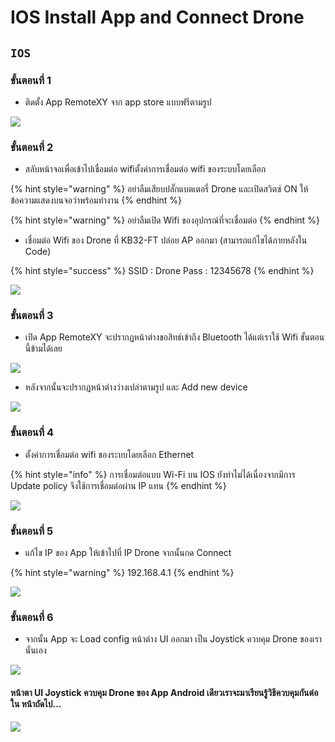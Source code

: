 # IOS Install App and Connect Drone

## **`IOS`**

### **ขั้นตอนที่ 1**

* ติดตั้ง App RemoteXY จาก app store แบบฟรีตามรูป

![](../../../.gitbook/assets/image%20%28169%29.png)

### **ขั้นตอนที่ 2**

* สลับหน้าจอเพื่อเข้าไปเชื่อมต่อ wifiตั้งค่าการเชื่อมต่อ wifi ของระบบโดยเลือก

{% hint style="warning" %}
อย่าลืมเสียบปลั๊กแบตเตอรี่ Drone และเปิดสวิตซ์ ON ให้ข้อความแสดงบนจอว่าพร้อมทำงาน
{% endhint %}

{% hint style="warning" %}
อย่าลืมเปิด Wifi ของอุปกรณ์ที่จะเชื่อมต่อ
{% endhint %}

* เชื่อมต่อ Wifi ของ Drone ที่ KB32-FT ปล่อย AP ออกมา \(สามารถแก้ไขได้ภายหลังใน Code\)

{% hint style="success" %}
SSID : Drone  Pass : 12345678
{% endhint %}

![](../../../.gitbook/assets/image%20%28160%29.png)

### **ขั้นตอนที่ 3**

* เปิด App RemoteXY จะปรากฏหน้าต่างขอสิทธ์เข้าถึง Bluetooth ได้แต่เราใช้ Wifi ขั้นตอนนี้ข้ามได้เลย

![](../../../.gitbook/assets/image%20%28153%29.png)

* หลังจากนั้นจะปรากฏหน้าต่างว่างเปล่าตามรูป และ Add new device

![](../../../.gitbook/assets/image%20%28164%29.png)

### **ขั้นตอนที่ 4**

* ตั้งค่าการเชื่อมต่อ wifi ของระบบโดยเลือก Ethernet

{% hint style="info" %}
การเชื่อมต่อแบบ Wi-Fi บน IOS ยังทำไม่ได้เนื่องจากมีการ Update policy จึงใช้การเชื่อมต่อผ่าน IP แทน
{% endhint %}

![](../../../.gitbook/assets/image%20%28155%29.png)

### **ขั้นตอนที่ 5**

* แก้ไข IP ของ App ให้เข้าไปที่ IP Drone จากนั้นกด Connect

{% hint style="warning" %}
192.168.4.1
{% endhint %}

![](../../../.gitbook/assets/image%20%28161%29.png)

### **ขั้นตอนที่ 6**

* จากนั้น App จะ Load config หน้าต่าง UI ออกมา เป็น Joystick ควบคุม Drone ของเรานั่นเอง

![](../../../.gitbook/assets/image%20%28156%29.png)

#### หน้าตา UI Joystick ควบคุม Drone ของ App Android เดียวเราจะมาเรียนรู้วิธีควบคุมกันต่อใน หน้าถัดไป...

![](../../../.gitbook/assets/image%20%28151%29.png)



